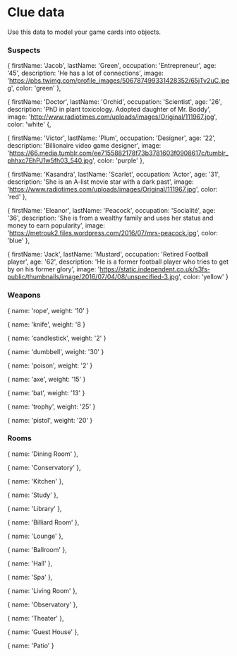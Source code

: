 # Clue data

Use this data to model your game cards into objects.

### Suspects

{
    firstName: 'Jacob',
    lastName: 'Green',
    occupation: 'Entrepreneur',
    age: '45',
    description: 'He has a lot of connections',
    image: 'https://pbs.twimg.com/profile_images/506787499331428352/65jTv2uC.jpeg',
    color: 'green'
},

{
    firstName: 'Doctor',
    lastName: 'Orchid',
    occupation: 'Scientist',
    age: '26',
    description: 'PhD in plant toxicology. Adopted daughter of Mr. Boddy',
    image: 'http://www.radiotimes.com/uploads/images/Original/111967.jpg',
    color: 'white'
{,

{
    firstName: 'Victor',
    lastName: 'Plum',
    occupation: 'Designer',
    age: '22',
    description: 'Billionaire video game designer',
    image: 'https://66.media.tumblr.com/ee7155882178f73b3781603f0908617c/tumblr_phhxc7EhPJ1w5fh03_540.jpg',
    color: 'purple'
},

{
    firstName: 'Kasandra',
    lastName: 'Scarlet',
    occupation: 'Actor',
    age: '31',
    description: 'She is an A-list movie star with a dark past',
    image: 'https://www.radiotimes.com/uploads/images/Original/111967.jpg',
    color: 'red'
},

{
    firstName: 'Eleanor',
    lastName: 'Peacock',
    occupation: 'Socialité',
    age: '36',
    description: 'She is from a wealthy family and uses her status and money to earn popularity',
    image: 'https://metrouk2.files.wordpress.com/2016/07/mrs-peacock.jpg',
    color: 'blue'
},

{
    firstName: 'Jack',
    lastName: 'Mustard',
    occupation: 'Retired Football player',
    age: '62',
    description: 'He is a former football player who tries to get by on his former glory',
    image: 'https://static.independent.co.uk/s3fs-public/thumbnails/image/2016/07/04/08/unspecified-3.jpg',
    color: 'yellow'
}

### Weapons

{
    name: 'rope', 
    weight: '10'
}

{
    name: 'knife',
    weight: '8
}

{
    name: 'candlestick',
    weight: '2'
}

{
    name: 'dumbbell',
    weight: '30'
}

{
    name: 'poison',
    weight: '2'
}

{
    name: 'axe',
    weight: '15'
}

{
    name: 'bat',
    weight: '13'
}

{
    name: 'trophy',
    weight: '25'
}

{
    name: 'pistol',
    weight: '20'
}

### Rooms


{ 
    name: 'Dining Room'
},

{ 
    name: 'Conservatory'
},

{ 
    name: 'Kitchen'
},

{ 
    name: 'Study'
},

{ 
    name: 'Library'
},

{ 
    name: 'Billiard Room'
},

{ 
    name: 'Lounge'
},

{ 
    name: 'Ballroom'
},

{ 
    name: 'Hall'
},

{ 
    name: 'Spa'
},

{ 
    name: 'Living Room'
},

{ 
    name: 'Observatory'
},

{ 
    name: 'Theater'
},

{ 
    name: 'Guest House'
},

{ 
    name: 'Patio'
}